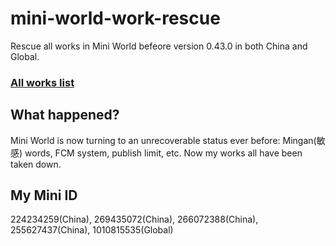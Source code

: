 # mini-world-work-rescue
Rescue all works in Mini World befeore version 0.43.0 in both China and Global.
### [All works list](https://cheny0y0.github.io/mini-world-work-rescue/list)
## What happened?
Mini World is now turning to an unrecoverable status ever before: Mingan(敏感) words, FCM system, publish limit, etc. Now my works all have been taken down.
## My Mini ID
224234259(China), 269435072(China), 266072388(China), 255627437(China), 1010815535(Global)
